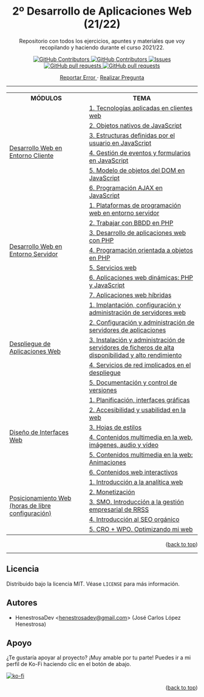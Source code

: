 <div id="top"></div>

<h1 align="center">2º Desarrollo de Aplicaciones Web (21/22)</h1>
  <p align="center">Repositorio con todos los ejercicios, apuntes y materiales que voy recopilando y haciendo durante el curso 2021/22.</p>
  <p align="center">
    <a href="https://github.com/HenestrosaDev/2-daw/stargazers">
      <img 
        src="https://img.shields.io/github/stars/HenestrosaDev/2-daw" 
        alt="GitHub Contributors" 
      />
    </a>
    <a href="https://github.com/HenestrosaDev/2-daw/graphs/contributors">
      <img 
        src="https://img.shields.io/github/contributors/HenestrosaDev/2-daw" 
        alt="GitHub Contributors" 
      />
    </a>
    <a href="https://github.com/HenestrosaDev/2-daw/issues">
      <img 
        src="https://img.shields.io/github/issues/HenestrosaDev/2-daw" 
        alt="Issues" 
      />
    </a>
    <a href="https://github.com/HenestrosaDev/2-daw/pulls">
      <img 
        src="https://img.shields.io/github/issues-pr/HenestrosaDev/2-daw" 
        alt="GitHub pull requests" 
      />
    </a>
    <a href="https://github.com/HenestrosaDev/2-daw/blob/main/LICENSE">
      <img 
        src="https://img.shields.io/badge/license-BSD--4--Clause-lightgray" 
        alt="GitHub pull requests" 
      />
    </a>
  </p>
  <p align="center">
    <a href="https://github.com/HenestrosaDev/2-daw/issues/new/choose">
      Reportar Error
    </a> 
    · 
    <a href="https://github.com/HenestrosaDev/2-daw/discussions">
      Realizar Pregunta
    </a>
  </p>
</div>

---

<table>
  <tr>
    <th>MÓDULOS</th>
    <th>TEMA</th>
  </tr>
  <tr>
    <td rowspan="6"><a href="https://github.com/HenestrosaDev/2-daw/tree/main/Desarrollo%20web%20en%20entorno%20cliente">Desarrollo Web en Entorno Cliente</a></td>
    <td><a href="https://github.com/HenestrosaConH/2DAW/tree/main/Desarrollo%20web%20en%20entorno%20cliente/U1%20Tecnolog%C3%ADas%20aplicadas%20en%20clientes%20web">1. Tecnologías aplicadas en clientes web</a></td>
  </tr>
  <tr>
      <td><a href="https://github.com/HenestrosaConH/2DAW/tree/main/Desarrollo%20web%20en%20entorno%20cliente/U2%20Objetos%20nativos%20de%20JavaScript">2. Objetos nativos de JavaScript</a></td>
  </tr>
  <tr>
      <td><a href="https://github.com/HenestrosaConH/2DAW/tree/main/Desarrollo%20web%20en%20entorno%20cliente/U3%20Estructuras%20definidas%20por%20el%20usuario%20en%20JavaScript">3. Estructuras definidas por el usuario en JavaScript</a></td>
  </tr>
  <tr>
      <td><a href="https://github.com/HenestrosaConH/2DAW/tree/main/Desarrollo%20web%20en%20entorno%20cliente/U4%20Gesti%C3%B3n%20de%20eventos%20y%20formularios%20en%20JavaScript">4. Gestión de eventos y formularios en JavaScript</a></td>
  </tr>
  <tr>
      <td><a href="https://github.com/HenestrosaConH/2DAW/tree/main/Desarrollo%20web%20en%20entorno%20cliente/U5%20Modelo%20de%20objetos%20del%20DOM%20en%20JavaScript">5. Modelo de objetos del DOM en JavaScript</a></td>
  </tr>
  <tr>
      <td><a href="https://github.com/HenestrosaConH/2DAW/tree/main/Desarrollo%20web%20en%20entorno%20cliente/U6%20Programaci%C3%B3n%20AJAX%20en%20JavaScript">6. Programación AJAX en JavaScript</a></td>
  </tr>
  <tr>
      <td rowspan="7"><a href="https://github.com/HenestrosaDev/2-daw/tree/main/Desarrollo%20web%20en%20entorno%servidor">Desarrollo Web en Entorno Servidor</a></td>
      <td><a href="https://github.com/HenestrosaDev/2-daw/tree/main/Desarrollo%20web%20en%20entorno%20servidor/U1%20Plataformas%20de%20programaci%C3%B3n%20web%20en%20entorno%20servidor">1. Plataformas de programación web en entorno servidor</a></td>	
  </tr>
  <tr>
      <td><a href="https://github.com/HenestrosaConH/2DAW/tree/main/Desarrollo%20web%20en%20entorno%20servidor/U2%20Trabajar%20con%20BBDD%20en%20PHP">2. Trabajar con BBDD en PHP</a></td>
  </tr>
  <tr>
      <td><a href="https://github.com/HenestrosaConH/2DAW/tree/main/Desarrollo%20web%20en%20entorno%20servidor/U3%20Desarrollo%20de%20aplicaciones%20web%20con%20PHP">3. Desarrollo de aplicaciones web con PHP</a></td>
  </tr>
  <tr>
      <td><a href="https://github.com/HenestrosaConH/2DAW/tree/main/Desarrollo%20web%20en%20entorno%20servidor/U4%20POO%20en%20PHP">4. Programación orientada a objetos en PHP</a></td>
  </tr>
  <tr>
      <td><a href="https://github.com/HenestrosaConH/2DAW/tree/main/Desarrollo%20web%20en%20entorno%20servidor/U5%20Servicios%20web">5. Servicios web</a></td>
  </tr>
  <tr>
      <td><a href="https://github.com/HenestrosaConH/2DAW/tree/main/Desarrollo%20web%20en%20entorno%20servidor/U6%20Aplicaciones%20web%20din%C3%A1micas_%20PHP%20y%20JavaScript">6. Aplicaciones web dinámicas: PHP y JavaScript</a></td>
  </tr>
  <tr>
      <td><a href="https://github.com/HenestrosaConH/2DAW/tree/main/Desarrollo%20web%20en%20entorno%20servidor/U7%20Aplicaciones%20web%20h%C3%ADbridas">7. Aplicaciones web híbridas</a></td>
  </tr>
  <tr>
      <td rowspan="5"><a href="https://github.com/HenestrosaDev/2-daw/tree/main/Despliegue%20de%20aplicaciones%20web">Despliegue de Aplicaciones Web</a></td>
      <td><a href="https://github.com/HenestrosaConH/2DAW/tree/main/Despliegue%20de%20aplicaciones%20web/U1%20Implantaci%C3%B3n%2C%20configuraci%C3%B3n%20y%20administraci%C3%B3n%20de%20servidores%20web">1. Implantación, configuración y administración de servidores web</a></td>	
  </tr>
  <tr>
      <td><a href="https://github.com/HenestrosaConH/2DAW/tree/main/Despliegue%20de%20aplicaciones%20web/U2%20Configuraci%C3%B3n%20y%20administraci%C3%B3n%20de%20servidores%20de%20aplicaciones">2. Configuración y administración de servidores de aplicaciones</a></td>
  </tr>
  <tr>
      <td><a href="https://github.com/HenestrosaConH/2DAW/tree/main/Despliegue%20de%20aplicaciones%20web/U3%20Instalaci%C3%B3n%20y%20administraci%C3%B3n%20de%20servidores%20de%20ficheros%20de%20alta%20disponibilidad%20y%20alto%20rendimiento">3. Instalación y administración de servidores de ficheros de alta disponibilidad y alto rendimiento</a></td>
  </tr>
  <tr>
      <td><a href="https://github.com/HenestrosaConH/2DAW/tree/main/Despliegue%20de%20aplicaciones%20web/U4%20Servicios%20de%20red%20implicados%20en%20el%20despliegue">4. Servicios de red implicados en el despliegue</a></td>
  </tr>
  <tr>
      <td><a href="https://github.com/HenestrosaConH/2DAW/tree/main/Despliegue%20de%20aplicaciones%20web/U5%20Documentaci%C3%B3n%20y%20control%20de%20versiones">5. Documentación y control de versiones</a></td>
  </tr>
  <tr>
      <td rowspan="6"><a href="https://github.com/HenestrosaDev/2-daw/tree/main/Dise%C3%B1o%20de%20interfaces%20web">Diseño de Interfaces Web</a></td>
      <td><a href="https://github.com/HenestrosaConH/2DAW/tree/main/Dise%C3%B1o%20de%20interfaces%20web/U1%20Planificaci%C3%B3n%20interfaces%20gr%C3%A1ficas">1. Planificación, interfaces gráficas</a></td>	
  </tr>
  <tr>
      <td><a href="https://github.com/HenestrosaConH/2DAW/tree/main/Dise%C3%B1o%20de%20interfaces%20web/U2%20Accesibilidad%20y%20usabilidad%20en%20la%20web">2. Accesibilidad y usabilidad en la web</a></td>
  </tr>
  <tr>
      <td><a href="https://github.com/HenestrosaConH/2DAW/tree/main/Dise%C3%B1o%20de%20interfaces%20web/U3%20Hojas%20de%20estilos">3. Hojas de estilos</a></td>
  </tr>
  <tr>
      <td><a href="https://github.com/HenestrosaConH/2DAW/tree/main/Dise%C3%B1o%20de%20interfaces%20web/U4%20Contenidos%20multimedia%20en%20la%20web%20im%C3%A1genes%2C%20audio%20y%20v%C3%ADdeo">4. Contenidos multimedia en la web, imágenes, audio y vídeo</a></td>
  </tr>
  <tr>
      <td><a href="https://github.com/HenestrosaConH/2DAW/tree/main/Dise%C3%B1o%20de%20interfaces%20web/U5%20Contenidos%20multimedia%20en%20la%20web_%20Animaciones">5. Contenidos multimedia en la web: Animaciones</a></td>
  </tr>
  <tr>
      <td><a href="https://github.com/HenestrosaConH/2DAW/tree/main/Dise%C3%B1o%20de%20interfaces%20web/U6%20Contenidos%20web%20interactivos">6. Contenidos web interactivos</a></td>
  </tr>
  <tr>
      <td rowspan="5"><a href="https://github.com/HenestrosaDev/2-daw/tree/main/Posicionamiento%20Web">Posicionamiento Web (horas de libre configuración)</a></td>
      <td><a href="https://github.com/HenestrosaConH/2DAW/tree/main/%5BHoras%20de%20libre%20configuraci%C3%B3n%5D%20Posicionamiento%20Web/U1%20Introduccion%20a%20la%20anal%C3%ADtica%20web">1. Introducción a la analítica web</a></td>	
  </tr>
  <tr>
      <td><a href="https://github.com/HenestrosaConH/2DAW/tree/main/%5BHoras%20de%20libre%20configuraci%C3%B3n%5D%20Posicionamiento%20Web/U2%20Monetizaci%C3%B3n">2. Monetización</a></td>
  </tr>
  <tr>
      <td><a href="https://github.com/HenestrosaConH/2DAW/tree/main/%5BHoras%20de%20libre%20configuraci%C3%B3n%5D%20Posicionamiento%20Web/U3%20SMO.%20Introduccion%20a%20la%20gesti%C3%B3n%20empresarial%20de%20RRSS">3. SMO. Introducción a la gestión empresarial de RRSS</a></td>
  </tr>
  <tr>
      <td><a href="https://github.com/HenestrosaConH/2DAW/tree/main/%5BHoras%20de%20libre%20configuraci%C3%B3n%5D%20Posicionamiento%20Web/U4%20Introducci%C3%B3n%20al%20SEO%20org%C3%A1nico">4. Introducción al SEO orgánico</a></td>
  </tr>
  <tr>
      <td><a href="https://github.com/HenestrosaConH/2DAW/tree/main/Posicionamiento%20Web/U5%20CRO%20%2B%20WPO.%20Optimizando%20mi%20web">5. CRO + WPO. Optimizando mi web</a></td>
  </tr>
</table>

<p align="right">(<a href="#top">back to top</a>)</p>

---

## Licencia

Distribuido bajo la licencia MIT. Véase `LICENSE` para más información.

## Autores

- HenestrosaDev <[henestrosadev@gmail.com](henestrosadev@gmail.com)> (José Carlos López Henestrosa)

## Apoyo

¿Te gustaría apoyar al proyecto? ¡Muy amable por tu parte! Puedes ir a mi perfil de Ko-Fi haciendo clic en el botón de abajo.

[![ko-fi](https://ko-fi.com/img/githubbutton_sm.svg)](https://ko-fi.com/U7U5J6COZ)

<p align="right">(<a href="#top">back to top</a>)</p>
